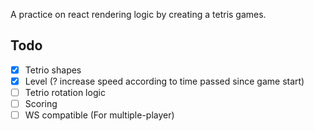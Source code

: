 A practice on react rendering logic by creating a tetris games.

## Todo

- [x] Tetrio shapes
- [x] Level (? increase speed according to time passed since game start)
- [ ] Tetrio rotation logic
- [ ] Scoring
- [ ] WS compatible (For multiple-player)
